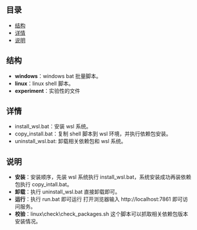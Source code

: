 ## 目录

- [结构](#结构)
- [详情](#详情)
- [说明](#说明)

## 结构

- **windows**：windows bat 批量脚本。
- **linux**：linux shell 脚本。
- **experiment**：实验性的文件

## 详情

- install_wsl.bat：安装 wsl 系统。
- copy_install.bat：复制 shell 脚本到 wsl 环境，并执行依赖包安装。
- uninstall_wsl.bat: 卸载相关依赖包和 wsl 系统。

## 说明

- **安装**：安装顺序，先装 wsl 系统执行 install_wsl.bat，系统安装成功再装依赖包执行 copy_intall.bat。
- **卸载**：执行 uninstall_wsl.bat 直接卸载即可。
- **运行**：执行 run.bat 即可运行 打开浏览器输入 http://localhost:7861 即可访问服务。
- **校验**：linux\check\check_packages.sh 这个脚本可以抓取相关依赖包版本安装情况。
